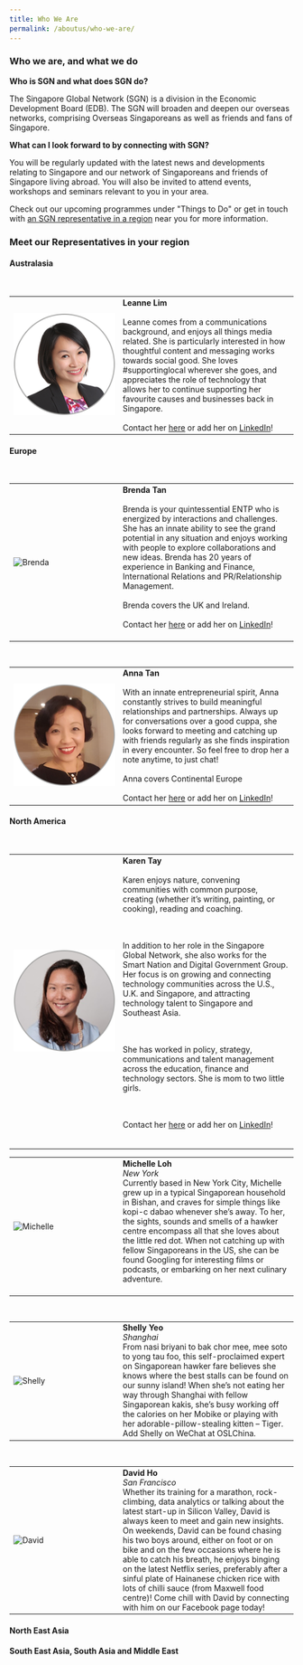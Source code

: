 ```yaml
---
title: Who We Are
permalink: /aboutus/who-we-are/
---
```

### Who we are, and what we do

**Who is SGN and what does SGN do?**

The Singapore Global Network (SGN) is a division in the Economic Development Board (EDB). The SGN will broaden and deepen our overseas networks, comprising Overseas Singaporeans as well as friends and fans of Singapore.

**What can I look forward to by connecting with SGN?**

You will be regularly updated with the latest news and developments relating to Singapore and our network of Singaporeans and friends of Singapore living abroad. You will also be invited to attend events, workshops and seminars relevant to you in your area.

Check out our upcoming programmes under "Things to Do" or get in touch with [an SGN representative in a region](#regional-reps) near you for more information.

### <a id="regional-reps"></a>Meet our Representatives in your region


#### Australasia

<table style="width: 100%;" border="0" cellpadding="10">
<tr>
<br>
<td style="width: 180px;"><img src="/images/region-reps/leanne.png" alt="Leanne" /></td>
<td><strong>Leanne Lim</strong>
  <br/><br/> Leanne comes from a communications background, and enjoys all things media related. She is particularly interested in how thoughtful content and messaging works towards social good. She loves #supportinglocal wherever she goes, and appreciates the role of technology that allows her to continue supporting her favourite causes and businesses back in Singapore.
  <br/><br/> Contact her <a href="mailto:Leanne_lim@edb.gov.sg">here</a> or add her on <a href="www.linkedin.com/in/leanne-lim">LinkedIn</a>! </td>
</tr>
</table>

#### Europe

<table style="width: 100%;" border="0" cellpadding="10">
<tr>
<br>
<td style="width: 180px;"><img src="/images/Brenda.png" alt="Brenda" /></td>
  <td><strong>Brenda Tan</strong>
  <br/><br/>Brenda is your quintessential ENTP who is energized by interactions and challenges. She has an innate ability to see the grand potential in any situation and enjoys working with people to explore collaborations and new ideas. Brenda has 20 years of experience in Banking and Finance, International Relations and PR/Relationship Management. 
  <br/><br/> Brenda covers the UK and Ireland.
  <br/><br/> Contact her <a href="mailto:Brenda_tan@edb.gov.sg">here</a> or add her on <a href="https://uk.linkedin.com/in/brenda-tan-075b38180">LinkedIn</a>! <br/><br/></td>
</tr>
</table>

<table style="width: 100%;" border="0" cellpadding="10">
<tr>
<br>
<td style="width: 180px;">
  <img src="/images/region-reps/anna.png" alt="Anna" /></td>
  <td><strong>Anna Tan</strong><br/><br/>With an innate entrepreneurial spirit, Anna constantly strives to build meaningful relationships and partnerships. Always up for conversations over a good cuppa, she looks forward to meeting and catching up with friends regularly as she finds inspiration in every encounter. So feel free to drop her a note anytime, to just chat!
  <br/><br/> Anna covers Continental Europe 
  <br/><br/> Contact her <a href="mailto:Anna_tan@edb.gov.sg">here</a> or add her on <a href="www.linkedin.com/in/anna-tan-aaa850b1">LinkedIn</a>! </td>
</tr>
</table>

#### North America

<table style="width: 100%;" border="0" cellpadding="10">
<tr>
<br>
<td style="width: 180px;"><img src="/images/region-reps/karen.png" alt="Karen" /></td>
<td><strong>Karen Tay</strong>
  <br/><br/> Karen enjoys nature, convening communities with common purpose, creating (whether it’s writing, painting, or cooking), reading and coaching. 

  <br/><br/> In addition to her role in the Singapore Global Network, she also works for the Smart Nation and Digital Government Group. Her focus is on growing and connecting technology communities across the U.S., U.K. and Singapore, and attracting technology talent to Singapore and Southeast Asia. 

  <br/><br/> She has worked in policy, strategy, communications and talent management across the education, finance and technology sectors. She is mom to two little girls.

  <br/><br/> Contact her <a href="mailto:Karen_tay@pmo.gov.sg">here</a> or add her on <a href="www.linkedin.com/in/karenzytay">LinkedIn</a>! <br/><br/></td>
</tr>
</table>

<table style="width: 100%;" border="0" cellpadding="10">
<tr>
<td style="width: 180px;"><img src="/images/michelle.png" alt="Michelle" /></td>
<td><strong>Michelle Loh</strong><br/><i>New York</i><br/>Currently based in New York City, Michelle grew up in a typical Singaporean household in Bishan, and craves for simple things like kopi-c dabao whenever she’s away. To her, the sights, sounds and smells of a hawker centre encompass all that she loves about the little red dot. When not catching up with fellow Singaporeans in the US, she can be found Googling for interesting films or podcasts, or embarking on her next culinary adventure.<br /><br/></td>
</tr>
</table>

<table style="width: 100%;" border="0" cellpadding="10">
<tr>
<br>
<td style="width: 180px;"><img src="/images/shelly.png" alt="Shelly" /></td>
<td><strong>Shelly Yeo</strong><br/><i>Shanghai</i><br/>From nasi briyani to bak chor mee, mee soto to yong tau foo, this self-proclaimed expert on Singaporean hawker fare believes she knows where the best stalls can be found on our sunny island! When she’s not eating her way through Shanghai with fellow Singaporean kakis, she’s busy working off the calories on her Mobike or playing with her adorable-pillow-stealing kitten – Tiger. Add Shelly on WeChat at OSLChina.<br /></td>
</tr>
</table>

<table style="width: 100%;" border="0" cellpadding="10">
<tr>
<br>
<td style="width: 180px;"><img src="/images/david.png" alt="David" /></td>
<td><strong>David Ho</strong><br/><i>San Francisco</i><br/>Whether its training for a marathon, rock-climbing, data analytics or talking about the latest start-up in Silicon Valley, David is always keen to meet and gain new insights. On weekends, David can be found chasing his two boys around, either on foot or on bike and on the few occasions where he is able to catch his breath, he enjoys binging on the latest Netflix series, preferably after a sinful plate of Hainanese chicken rice with lots of chilli sauce (from Maxwell food centre)! Come chill with David by connecting with him on our Facebook page today!<br /></td>
</tr>
</table>

#### North East Asia

#### South East Asia, South Asia and Middle East


